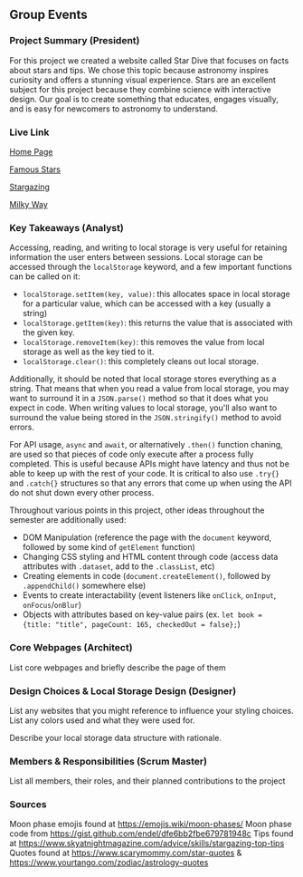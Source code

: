 ## Group Events

### Project Summary (President)

For this project we created a website called Star Dive that focuses on facts about stars and tips. We chose this topic because astronomy inspires curiosity and offers a stunning visual experience. Stars are an excellent subject for this project because they combine science with interactive design. Our goal is to create something that educates, engages visually, and is easy for newcomers to astronomy to understand.


### Live Link

[Home Page](https://creel90.github.io/DeLorean/Final-Documentation/home.html) 

[Famous Stars](https://creel90.github.io/DeLorean/Final-Documentation/Final-project-2/Stars.html)  

[Stargazing](https://creel90.github.io/DeLorean/Final-Documentation/stargazing.html)  

[Milky Way](https://creel90.github.io/DeLorean/Final-Documentation/Final-project-2/milkyway.html)



### Key Takeaways (Analyst)

Accessing, reading, and writing to local storage is very useful for retaining information the user enters between sessions. Local storage can be accessed through the `localStorage` keyword, and a few important functions can be called on it:
- `localStorage.setItem(key, value)`: this allocates space in local storage for a particular value, which can be accessed with a key (usually a string)
- `localStorage.getItem(key)`: this returns the value that is associated with the given key.
- `localStorage.removeItem(key)`: this removes the value from local storage as well as the key tied to it.
- `localStorage.clear()`: this completely cleans out local storage.

Additionally, it should be noted that local storage stores everything as a string. That means that when you read a value from local storage, you may want to surround it in a `JSON.parse()` method so that it does what you expect in code. When writing values to local storage, you'll also want to surround the value being stored in the `JSON.stringify()` method to avoid errors.

For API usage, `async` and `await`, or alternatively `.then()`  function chaning, are used so that pieces of code only execute after a process fully completed. This is useful because APIs might have latency and thus not be able to keep up with the rest of your code. It is critical to also use `.try{}` and `.catch{}` structures so that any errors that come up when using the API do not shut down every other process. 

Throughout various points in this project, other ideas throughout the semester are additionally used:
- DOM Manipulation (reference the page with the `document` keyword, followed by some kind of `getElement` function)
- Changing CSS styling and HTML content through code (access data attributes with `.dataset`, add to the `.classList`, etc)
- Creating elements in code (`document.createElement()`, followed by `.appendChild()` somewhere else)
- Events to create interactability (event listeners like `onClick`, `onInput`, `onFocus`/`onBlur`)
- Objects with attributes based on key-value pairs (ex. `let book = {title: "title", pageCount: 165, checkedOut = false};`)

### Core Webpages (Architect)

List core webpages and briefly describe the page of them

### Design Choices & Local Storage Design (Designer)

List any websites that you might reference to influence your styling choices. List any colors used and what they were used for. 

Describe your local storage data structure with rationale.

### Members & Responsibilities (Scrum Master)

List all members, their roles, and their planned contributions to the project

### Sources

Moon phase emojis found at https://emojis.wiki/moon-phases/
Moon phase code from https://gist.github.com/endel/dfe6bb2fbe679781948c
Tips found at https://www.skyatnightmagazine.com/advice/skills/stargazing-top-tips
Quotes found at https://www.scarymommy.com/star-quotes & https://www.yourtango.com/zodiac/astrology-quotes